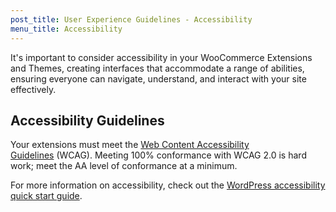 ```yaml
---
post_title: User Experience Guidelines - Accessibility
menu_title: Accessibility
---
```


It's important to consider accessibility in your WooCommerce Extensions and Themes, creating interfaces that accommodate a range of abilities, ensuring everyone can navigate, understand, and interact with your site effectively.

## Accessibility Guidelines

Your extensions must meet the [Web Content Accessibility Guidelines](https://www.w3.org/WAI/standards-guidelines/wcag/) (WCAG). Meeting 100% conformance with WCAG 2.0 is hard work; meet the AA level of conformance at a minimum.

For more information on accessibility, check out the [WordPress accessibility quick start guide](https://make.wordpress.org/accessibility/handbook/best-practices/quick-start-guide/).
